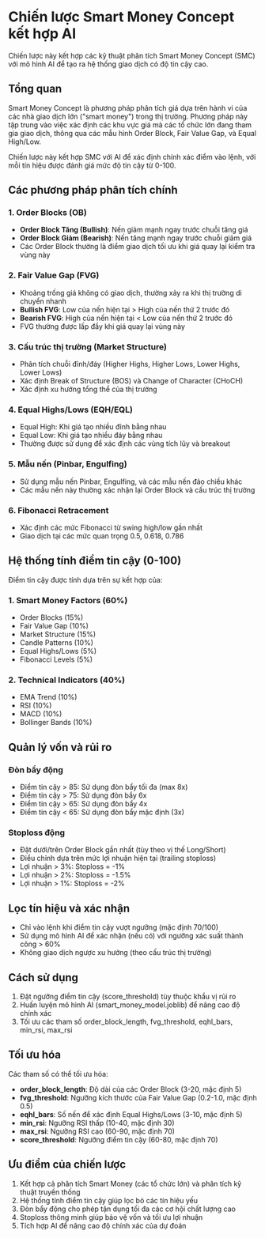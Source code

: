 # Chiến lược Smart Money Concept kết hợp AI

Chiến lược này kết hợp các kỹ thuật phân tích Smart Money Concept (SMC) với mô hình AI để tạo ra hệ thống giao dịch có độ tin cậy cao.

## Tổng quan

Smart Money Concept là phương pháp phân tích giá dựa trên hành vi của các nhà giao dịch lớn ("smart money") trong thị trường. Phương pháp này tập trung vào việc xác định các khu vực giá mà các tổ chức lớn đang tham gia giao dịch, thông qua các mẫu hình Order Block, Fair Value Gap, và Equal High/Low.

Chiến lược này kết hợp SMC với AI để xác định chính xác điểm vào lệnh, với mỗi tín hiệu được đánh giá mức độ tin cậy từ 0-100.

## Các phương pháp phân tích chính

### 1. Order Blocks (OB)
- **Order Block Tăng (Bullish)**: Nến giảm mạnh ngay trước chuỗi tăng giá
- **Order Block Giảm (Bearish)**: Nến tăng mạnh ngay trước chuỗi giảm giá
- Các Order Block thường là điểm giao dịch tối ưu khi giá quay lại kiểm tra vùng này

### 2. Fair Value Gap (FVG)
- Khoảng trống giá không có giao dịch, thường xảy ra khi thị trường di chuyển nhanh
- **Bullish FVG**: Low của nến hiện tại > High của nến thứ 2 trước đó
- **Bearish FVG**: High của nến hiện tại < Low của nến thứ 2 trước đó
- FVG thường được lấp đầy khi giá quay lại vùng này

### 3. Cấu trúc thị trường (Market Structure)
- Phân tích chuỗi đỉnh/đáy (Higher Highs, Higher Lows, Lower Highs, Lower Lows)
- Xác định Break of Structure (BOS) và Change of Character (CHoCH)
- Xác định xu hướng tổng thể của thị trường

### 4. Equal Highs/Lows (EQH/EQL)
- Equal High: Khi giá tạo nhiều đỉnh bằng nhau
- Equal Low: Khi giá tạo nhiều đáy bằng nhau
- Thường được sử dụng để xác định các vùng tích lũy và breakout

### 5. Mẫu nến (Pinbar, Engulfing)
- Sử dụng mẫu nến Pinbar, Engulfing, và các mẫu nến đảo chiều khác
- Các mẫu nến này thường xác nhận lại Order Block và cấu trúc thị trường

### 6. Fibonacci Retracement
- Xác định các mức Fibonacci từ swing high/low gần nhất
- Giao dịch tại các mức quan trọng 0.5, 0.618, 0.786

## Hệ thống tính điểm tin cậy (0-100)

Điểm tin cậy được tính dựa trên sự kết hợp của:

### 1. Smart Money Factors (60%)
- Order Blocks (15%)
- Fair Value Gap (10%)
- Market Structure (15%)
- Candle Patterns (10%)
- Equal Highs/Lows (5%)
- Fibonacci Levels (5%)

### 2. Technical Indicators (40%)
- EMA Trend (10%)
- RSI (10%)
- MACD (10%)
- Bollinger Bands (10%)

## Quản lý vốn và rủi ro

### Đòn bẩy động
- Điểm tin cậy > 85: Sử dụng đòn bẩy tối đa (max 8x)
- Điểm tin cậy > 75: Sử dụng đòn bẩy 6x
- Điểm tin cậy > 65: Sử dụng đòn bẩy 4x
- Điểm tin cậy < 65: Sử dụng đòn bẩy mặc định (3x)

### Stoploss động
- Đặt dưới/trên Order Block gần nhất (tùy theo vị thế Long/Short)
- Điều chỉnh dựa trên mức lợi nhuận hiện tại (trailing stoploss)
- Lợi nhuận > 3%: Stoploss = -1%
- Lợi nhuận > 2%: Stoploss = -1.5%
- Lợi nhuận > 1%: Stoploss = -2%

## Lọc tín hiệu và xác nhận

- Chỉ vào lệnh khi điểm tin cậy vượt ngưỡng (mặc định 70/100)
- Sử dụng mô hình AI để xác nhận (nếu có) với ngưỡng xác suất thành công > 60%
- Không giao dịch ngược xu hướng (theo cấu trúc thị trường)

## Cách sử dụng

1. Đặt ngưỡng điểm tin cậy (score_threshold) tùy thuộc khẩu vị rủi ro
2. Huấn luyện mô hình AI (smart_money_model.joblib) để nâng cao độ chính xác
3. Tối ưu các tham số order_block_length, fvg_threshold, eqhl_bars, min_rsi, max_rsi

## Tối ưu hóa

Các tham số có thể tối ưu hóa:
- **order_block_length**: Độ dài của các Order Block (3-20, mặc định 5)
- **fvg_threshold**: Ngưỡng kích thước của Fair Value Gap (0.2-1.0, mặc định 0.5)
- **eqhl_bars**: Số nến để xác định Equal Highs/Lows (3-10, mặc định 5)
- **min_rsi**: Ngưỡng RSI thấp (10-40, mặc định 30)
- **max_rsi**: Ngưỡng RSI cao (60-90, mặc định 70)
- **score_threshold**: Ngưỡng điểm tin cậy (60-80, mặc định 70)

## Ưu điểm của chiến lược

1. Kết hợp cả phân tích Smart Money (các tổ chức lớn) và phân tích kỹ thuật truyền thống
2. Hệ thống tính điểm tin cậy giúp lọc bỏ các tín hiệu yếu
3. Đòn bẩy động cho phép tận dụng tối đa các cơ hội chất lượng cao
4. Stoploss thông minh giúp bảo vệ vốn và tối ưu lợi nhuận
5. Tích hợp AI để nâng cao độ chính xác của dự đoán
